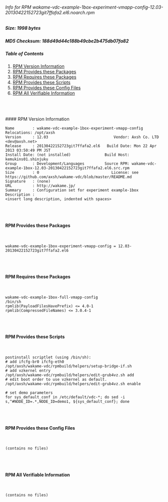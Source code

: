 ###### Info for RPM wakame-vdc-example-1box-experiment-vmapp-config-12.03-20130422152723git7ffafa2.el6.noarch.rpm  
##### Size: 1998 bytes  
##### MD5 Checksum: 188d49d44c188b49cbe2b475db07fa82  
##### Table of Contents  
1. [RPM Version Information](#version)  
2. [RPM Provides these Packages ](#provides)  
3. [RPM Requires these Packages](#requires)  
4. [RPM Provides these Scripts](#scripts)  
5. [RPM Provides these Config Files](#config)  
6. [RPM All Verifiable Information](#verifiable)  
&nbsp;  
&nbsp;  
&nbsp;  

<a name="version" />
#### RPM Version Information  
&nbsp;  

```  
Name        : wakame-vdc-example-1box-experiment-vmapp-config  Relocations: /opt/axsh 
Version     : 12.03                             Vendor: Axsh Co. LTD <dev@axsh.net>
Release     : 20130422152723git7ffafa2.el6   Build Date: Mon 22 Apr 2013 03:50:49 PM JST
Install Date: (not installed)               Build Host: kemukins01.shinjuku
Group       : Development/Languages         Source RPM: wakame-vdc-example-1box-12.03-20130422152723git7ffafa2.el6.src.rpm
Size        : 0                                License: see https://github.com/axsh/wakame-vdc/blob/master/README.md
Signature   : (none)
URL         : http://wakame.jp/
Summary     : Configuration set for experiment example-1box
Description :
<insert long description, indented with spaces>
```  

&nbsp;  
&nbsp;  
<a name="provides" />
#### RPM Provides these Packages  
&nbsp;  

```  
wakame-vdc-example-1box-experiment-vmapp-config = 12.03-20130422152723git7ffafa2.el6
```  

&nbsp;  
&nbsp;  
<a name="requires" />
#### RPM Requires these Packages  
&nbsp;  

```  
wakame-vdc-example-1box-full-vmapp-config  
/bin/sh  
rpmlib(PayloadFilesHavePrefix) <= 4.0-1
rpmlib(CompressedFileNames) <= 3.0.4-1
```  

&nbsp;  
&nbsp;  
<a name="scripts" />
#### RPM Provides these Scripts  
&nbsp;  

```  
postinstall scriptlet (using /bin/sh):
# add ifcfg-br0 ifcfg-eth0
/opt/axsh/wakame-vdc/rpmbuild/helpers/setup-bridge-if.sh
# add vzkernel entry
/opt/axsh/wakame-vdc/rpmbuild/helpers/edit-grub4vz.sh add
# edit boot order to use vzkernel as default.
/opt/axsh/wakame-vdc/rpmbuild/helpers/edit-grub4vz.sh enable

# set demo parameters
for sys_default_conf in /etc/default/vdc-*; do sed -i s,^#NODE_ID=.*,NODE_ID=demo1, ${sys_default_conf}; done
```  

&nbsp;  
&nbsp;  
<a name="config" />
#### RPM Provides these Config Files  
&nbsp;  

```  
(contains no files)
```  

&nbsp;  
&nbsp;  
<a name="verifiable" />
#### RPM All Verifiable Information  
&nbsp;  

```  
(contains no files)
```  

&nbsp;  

